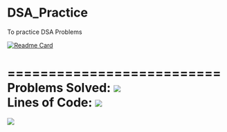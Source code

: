 # DSA_Practice
To practice DSA Problems <br />

[![Readme Card](https://github-readme-stats.vercel.app/api/pin/?username=mudar-hussain&repo=DSA_Practice)](https://github.com/mudar-hussain/DSA_Practice) <br />

========================== <br />
Problems Solved: [![](https://tokei.rs/b1/github/mudar-hussain/DSA_Practice?category=files?languages=cpp)](https://github.com/mudar-hussain/DSA_Practice)<br />
Lines of Code: [![](https://tokei.rs/b1/github/mudar-hussain/DSA_Practice?category=code)](https://github.com/mudar-hussain/DSA_Practice) <br />
==========================

![](https://img.shields.io/github/directory-file-count/mudar-hussain/DSA_Practice/main?extension=cpp&label=C%2B%2B&style=plastic)

